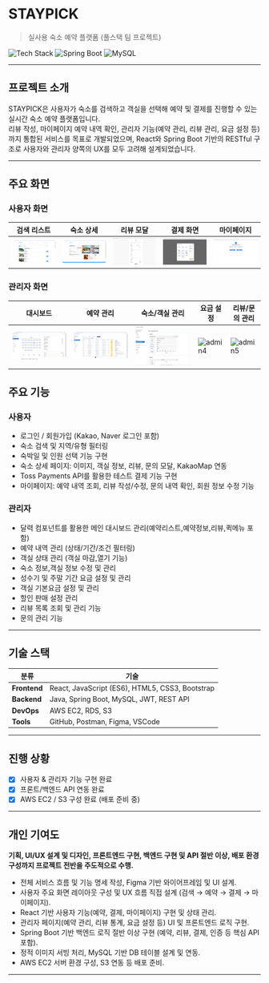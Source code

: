 # STAYPICK
> 실사용 숙소 예약 플랫폼 (풀스택 팀 프로젝트)

![Tech Stack](https://img.shields.io/badge/React-20232A?style=flat&logo=react&logoColor=61DAFB) 
![Spring Boot](https://img.shields.io/badge/SpringBoot-6DB33F?style=flat&logo=spring-boot&logoColor=white) 
![MySQL](https://img.shields.io/badge/MySQL-005C84?style=flat&logo=mysql&logoColor=white)

---

##  프로젝트 소개  
STAYPICK은 사용자가 숙소를 검색하고 객실을 선택해 예약 및 결제를 진행할 수 있는 실시간 숙소 예약 플랫폼입니다.  
리뷰 작성, 마이페이지 예약 내역 확인, 관리자 기능(예약 관리, 리뷰 관리, 요금 설정 등)까지 통합된 서비스를 목표로 개발되었으며, 
React와 Spring Boot 기반의 RESTful 구조로 사용자와 관리자 양쪽의 UX를 모두 고려해 설계되었습니다.

---

## 주요 화면

### 사용자 화면
| 검색 리스트 | 숙소 상세 | 리뷰 모달 | 결제 화면 | 마이페이지 |
|-------------|------------|-------------|---------------|----------------|
| ![user1](./images/user/user1.PNG) | ![user2](./images/user/user2.PNG) | ![user3](./images/user/user3.PNG) | ![user4](./images/user/user4.PNG) | ![user5](./images/user/user5.PNG) |

###  관리자 화면
| 대시보드 | 예약 관리 | 숙소/객실 관리 | 요금 설정 | 리뷰/문의 관리 |
|-------------|-------------|----------------------|---------------|--------------------|
| ![admin1](./images/admin/admin1.PNG) | ![admin2](./images/admin/admin2.PNG) | ![admin3](./images/admin/admin3.PNG) | ![admin4](./images/admin4.PNG) | ![admin5](./images/admin5.PNG) |


##  주요 기능

### 사용자
- 로그인 / 회원가입 (Kakao, Naver 로그인 포함)
- 숙소 검색 및 지역/유형 필터링
- 숙박일 및 인원 선택 기능 구현
- 숙소 상세 페이지: 이미지, 객실 정보, 리뷰, 문의 모달, KakaoMap 연동
- Toss Payments API를 활용한 테스트 결제 기능 구현
- 마이페이지: 예약 내역 조회, 리뷰 작성/수정, 문의 내역 확인, 회원 정보 수정 기능


### 관리자
- 달력 컴포넌트를 활용한 메인 대시보드 관리(예약리스트,예약정보,리뷰,퀵메뉴 포함)
- 예약 내역 관리 (상태/기간/조건 필터링)
- 객실 상태 관리 (객실 마감,열기 기능)
- 숙소 정보,객실 정보 수정 및 관리
- 성수기 및 주말 기간 요금 설정 및 관리
- 객실 기본요금 설정 및 관리
- 할인 판매 설정 관리
- 리뷰 목록 조회 및 관리 기능
- 문의 관리 기능

---

## 기술 스택

| 분류       | 기술 |
|------------|-----------|
| **Frontend** | React, JavaScript (ES6), HTML5, CSS3, Bootstrap |
| **Backend**  | Java, Spring Boot, MySQL, JWT, REST API |
| **DevOps**   | AWS EC2, RDS, S3 |
| **Tools**    | GitHub, Postman, Figma, VSCode |
---

## 진행 상황

- [x] 사용자 & 관리자 기능 구현 완료
- [x] 프론트/백엔드 API 연동 완료
- [x] AWS EC2 / S3 구성 완료 (배포 준비 중)

---

##  개인 기여도

**기획, UI/UX 설계 및 디자인, 프론트엔드 구현, 백엔드 구현 및 API 절반 이상, 배포 환경 구성까지 프로젝트 전반을 주도적으로 수행.**

- 전체 서비스 흐름 및 기능 명세 작성, Figma 기반 와이어프레임 및 UI 설계.  
- 사용자 주요 화면 레이아웃 구성 및 UX 흐름 직접 설계 (검색 → 예약 → 결제 → 마이페이지).  
- React 기반 사용자 기능(예약, 결제, 마이페이지) 구현 및 상태 관리.  
- 관리자 페이지(예약 관리, 리뷰 통계, 요금 설정 등) UI 및 프론트엔드 로직 구현.  
- Spring Boot 기반 백엔드 로직 절반 이상 구현 (예약, 리뷰, 결제, 인증 등 핵심 API 포함).  
- 정적 이미지 서빙 처리, MySQL 기반 DB 테이블 설계 및 연동.  
- AWS EC2 서버 환경 구성, S3 연동 등 배포 준비.

---





